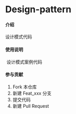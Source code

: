 # Design-pattern

#### 介绍
设计模式代码

#### 使用说明

​	设计模式案例代码

#### 参与贡献

1.  Fork 本仓库
2.  新建 Feat_xxx 分支
3.  提交代码
4.  新建 Pull Request

